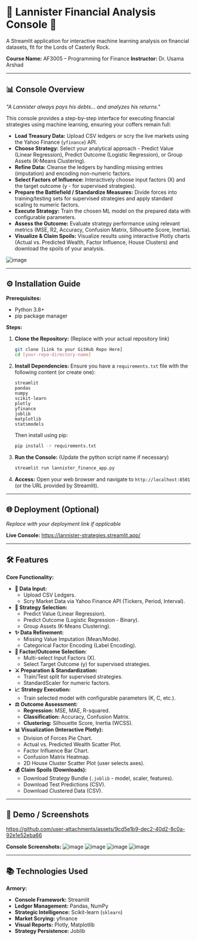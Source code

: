 # 🦁 Lannister Financial Analysis Console 🦁

A Streamlit application for interactive machine learning analysis on financial datasets, fit for the Lords of Casterly Rock.

**Course Name:** AF3005 – Programming for Finance
**Instructor:** Dr. Usama Arshad

---

## 📊 Console Overview
*"A Lannister always pays his debts... and analyzes his returns."*

This console provides a step-by-step interface for executing financial strategies using machine learning, ensuring your coffers remain full:

* **Load Treasury Data:** Upload CSV ledgers or scry the live markets using the Yahoo Finance (`yfinance`) API.
* **Choose Strategy:** Select your analytical approach - Predict Value (Linear Regression), Predict Outcome (Logistic Regression), or Group Assets (K-Means Clustering).
* **Refine Data:** Cleanse the ledgers by handling missing entries (imputation) and encoding non-numeric factors.
* **Select Factors of Influence:** Interactively choose input factors (X) and the target outcome (y - for supervised strategies).
* **Prepare the Battlefield / Standardize Measures:** Divide forces into training/testing sets for supervised strategies and apply standard scaling to numeric factors.
* **Execute Strategy:** Train the chosen ML model on the prepared data with configurable parameters.
* **Assess the Outcome:** Evaluate strategy performance using relevant metrics (MSE, R2, Accuracy, Confusion Matrix, Silhouette Score, Inertia).
* **Visualize & Claim Spoils:** Visualize results using interactive Plotly charts (Actual vs. Predicted Wealth, Factor Influence, House Clusters) and download the spoils of your analysis.

![image](https://github.com/user-attachments/assets/57b41ea0-e5ac-4f03-864d-53efc3af944e)



---

## ⚙️ Installation Guide
**Prerequisites:**
* Python 3.8+
* pip package manager

**Steps:**
1.  **Clone the Repository:** (Replace with your actual repository link)
    ```bash
    git clone [Link to your GitHub Repo Here]
    cd [your-repo-directory-name]
    ```
2.  **Install Dependencies:** Ensure you have a `requirements.txt` file with the following content (or create one):
    ```text
    streamlit
    pandas
    numpy
    scikit-learn
    plotly
    yfinance
    joblib
    matplotlib
    statsmodels
    ```
    Then install using pip:
    ```bash
    pip install -r requirements.txt
    ```
3.  **Run the Console:** (Update the python script name if necessary)
    ```bash
    streamlit run lannister_finance_app.py
    ```
4.  **Access:** Open your web browser and navigate to `http://localhost:8501` (or the URL provided by Streamlit).

---

## 🌐 Deployment (Optional)
*Replace with your deployment link if applicable*

**Live Console:**
https://lannister-strategies.streamlit.app/

---

## 🛠️ Features
**Core Functionality:**

* **📜 Data Input:**
    * Upload CSV Ledgers.
    * Scry Market Data via Yahoo Finance API (Tickers, Period, Interval).
* **🧠 Strategy Selection:**
    * Predict Value (Linear Regression).
    * Predict Outcome (Logistic Regression - Binary).
    * Group Assets (K-Means Clustering).
* **✨ Data Refinement:**
    * Missing Value Imputation (Mean/Mode).
    * Categorical Factor Encoding (Label Encoding).
* **🎯 Factor/Outcome Selection:**
    * Multi-select Input Factors (X).
    * Select Target Outcome (y) for supervised strategies.
* **⚔️ Preparation & Standardization:**
    * Train/Test split for supervised strategies.
    * StandardScaler for numeric factors.
* **📈 Strategy Execution:**
    * Train selected model with configurable parameters (K, C, etc.).
* **⚖️ Outcome Assessment:**
    * **Regression:** MSE, MAE, R-squared.
    * **Classification:** Accuracy, Confusion Matrix.
    * **Clustering:** Silhouette Score, Inertia (WCSS).
* **📊 Visualization (Interactive Plotly):**
    * Division of Forces Pie Chart.
    * Actual vs. Predicted Wealth Scatter Plot.
    * Factor Influence Bar Chart.
    * Confusion Matrix Heatmap.
    * 2D House Cluster Scatter Plot (user selects axes).
* **💰 Claim Spoils (Downloads):**
    * Download Strategy Bundle (`.joblib` - model, scaler, features).
    * Download Test Predictions (CSV).
    * Download Clustered Data (CSV).

---

## 📸 Demo / Screenshots



https://github.com/user-attachments/assets/9cd5e1b9-dec2-40d2-8c0a-92e1e52eba66


**Console Screenshots:**
![image](https://github.com/user-attachments/assets/244a940a-687f-4ed3-93d4-256d909610e1)
![image](https://github.com/user-attachments/assets/481d3a83-d60d-447a-929f-ad8f54ede801)
![image](https://github.com/user-attachments/assets/ce1272d2-da4b-4333-8889-4ade90913d50)
![image](https://github.com/user-attachments/assets/2b8c826b-619b-4b0c-a86c-66630c53f5f1)


---

## 📚 Technologies Used
**Armory:**

* **Console Framework:** Streamlit
* **Ledger Management:** Pandas, NumPy
* **Strategic Intelligence:** Scikit-learn (`sklearn`)
* **Market Scrying:** yfinance
* **Visual Reports:** Plotly, Matplotlib
* **Strategy Persistence:** Joblib
